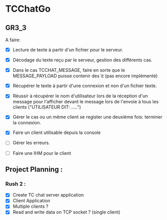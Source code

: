 # TCChatGo
## GR3_3
A faire:
* [x] Lecture de texte à partir d'un fichier pour le serveur.
* [x] Décodage du texte reçu par le serveur, gestion des différents cas.
* [x] Dans le cas TCCHAT_MESSAGE, faire en sorte que le MESSAGE_PAYLOAD puisse contenir des \t (pas encore implémenté)
* [x] Récupérer le texte à partir d'une connexion et non d'un fichier texte.
* [x] Réussir à récupérer le nom d'utilisateur lors de la réception d'un message pour l'afficher devant le message lors de l'envoie à tous les clients ("UTILISATEUR DIT: .....")
* [x] Gérer le cas ou un même client se register une deuxième fois: terminer la connexion.
* [x] Faire un client utilisable depuis la console
* [ ] Gérer les erreurs.
* [ ] Faire une IHM pour le client






## Project Planning :
### Rush 2 :
* [x] Create TC chat server application 
* [x] Client Application
* [x] Multiple clients ?
* [x] Read and write data on TCP socket ? (single client) 
